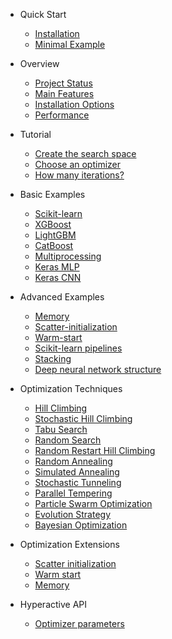 - Quick Start

    - [Installation](README.md#installation)
    - [Minimal Example](README.md#minimal-example)


- Overview

    - [Project Status](overview.md#status)
    - [Main Features](overview.md#main-features)
    - [Installation Options](./installation/README.md#installation)
    - [Performance](./performance/README.md#performance)


- Tutorial

    - [Create the search space](./tutorial/search_space.md#Create-the-search-space)
    - [Choose an optimizer](./tutorial/optimizer.md#Choose-an-optimizer)
    - [How many iterations?](./tutorial/iterations.md#how-many-iterations?)


- Basic Examples

    - [Scikit-learn](./examples/sklearn_examples.md#Scikit-learn)
    - [XGBoost](./examples/xgboost_example.md#xgboost)
    - [LightGBM](./examples/lightgbm_example.md#lightgbm)
    - [CatBoost](./examples/catboost_example.md#catboost)
    - [Multiprocessing](./examples/multiprocessing_example.md#multiprocessing)
    - [Keras MLP](./examples/mlp_example.md#keras-mlp)
    - [Keras CNN](./examples/cnn_mnist.md#keras-cnn)

- Advanced Examples

    - [Memory](./examples/memory_example.md#memory)
    - [Scatter-initialization](./examples/scatter_init_example.md#scatter-initialization)
    - [Warm-start](./examples/warm_start_example.md#warm-start)
    - [Scikit-learn pipelines](./examples/sklearn_pipeline_example.md#sklearn-pipeline)
    - [Stacking](./examples/stacking_example.md#stacking)
    - [Deep neural network structure](./examples/cnn_structure.md#keras-cnn-structure)


- Optimization Techniques

    - [Hill Climbing](./optimizers/HillClimbing.md#hill-climbing)
    - [Stochastic Hill Climbing](./optimizers/StochasticHillClimbing.md#stochastic-hill-climbing)
    - [Tabu Search](./optimizers/TabuSearch.md#tabu-search)
    - [Random Search](./optimizers/RandomSearch.md#random-search)
    - [Random Restart Hill Climbing](./optimizers/RandomRestartHillClimbing.md#random-restart-hill-climbing)
    - [Random Annealing](./optimizers/RandomAnnealing.md#random-annealing)
    - [Simulated Annealing](./optimizers/SimulatedAnnealing.md#simulated-annealing)
    - [Stochastic Tunneling](./optimizers/StochasticTunneling.md#stochastic-tunneling)
    - [Parallel Tempering](./optimizers/ParallelTempering.md#parallel-tempering)
    - [Particle Swarm Optimization](./optimizers/ParticleSwarm.md#particle-swarm-optimization)
    - [Evolution Strategy](./optimizers/EvolutionStrategy.md#evolution-strategy)
    - [Bayesian Optimization](./optimizers/Bayesian.md#bayesian-optimization)


- Optimization Extensions

    - [Scatter initialization](./extentions/README.md#scatter-initialization)
    - [Warm start](./extentions/README.md#warm-start)
    - [Memory](./extentions/README.md#memory)


- Hyperactive API
    - [Optimizer parameters](./reference/optimizer_args.md)
